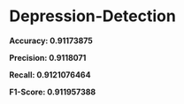 # Depression-Detection

**Accuracy:  0.91173875**

**Precision:  0.9118071**

**Recall:  0.9121076464**

**F1-Score:  0.911957388**
